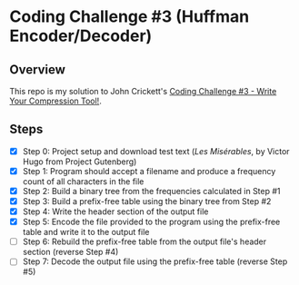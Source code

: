 # Coding Challenge #3 (Huffman Encoder/Decoder)

## Overview

This repo is my solution to John Crickett's [Coding Challenge #3 - Write Your Compression Tool!](https://codingchallenges.fyi/challenges/challenge-huffman).

## Steps

- [x] Step 0: Project setup and download test text (_Les Misérables_, by Victor Hugo from Project Gutenberg)
- [x] Step 1: Program should accept a filename and produce a frequency count of all characters in the file
- [x] Step 2: Build a binary tree from the frequencies calculated in Step #1
- [x] Step 3: Build a prefix-free table using the binary tree from Step #2
- [x] Step 4: Write the header section of the output file
- [x] Step 5: Encode the file provided to the program using the prefix-free table and write it to the output file
- [ ] Step 6: Rebuild the prefix-free table from the output file's header section (reverse Step #4)
- [ ] Step 7: Decode the output file using the prefix-free table (reverse Step #5)
